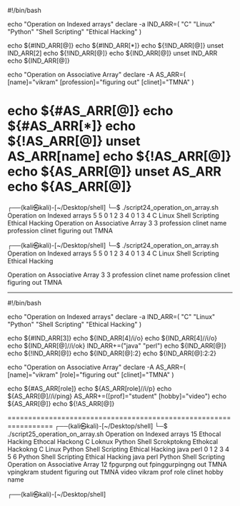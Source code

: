 #!/bin/bash

echo "Operation on Indexed arrays"
declare -a IND_ARR=( "C" "Linux" "Python" "Shell Scripting" "Ethical Hacking" )

echo ${#IND_ARR[@]}
echo ${#IND_ARR[*]}
echo ${!IND_ARR[@]}
unset IND_ARR[2]
echo ${!IND_ARR[@]}
echo ${IND_ARR[@]}
unset IND_ARR
echo ${IND_ARR[@]}

echo "Operation on Associative Array"
declare -A AS_ARR=( [name]="vikram" [profession]="figuring out" [clinet]="TMNA" )

echo ${#AS_ARR[@]}
echo ${#AS_ARR[*]}
echo ${!AS_ARR[@]}
unset AS_ARR[name]
echo ${!AS_ARR[@]}
echo ${AS_ARR[@]}
unset AS_ARR
echo ${AS_ARR[@]}
==================================================
┌──(kali㉿kali)-[~/Desktop/shell]
└─$ ./script24_operation_on_array.sh
Operation on Indexed arrays
5
5
0 1 2 3 4
0 1 3 4
C Linux Shell Scripting Ethical Hacking
Operation on Associative Array
3
3
profession clinet name
profession clinet
figuring out TMNA
                                                                                    
┌──(kali㉿kali)-[~/Desktop/shell]
└─$ ./script24_operation_on_array.sh
Operation on Indexed arrays
5
5
0 1 2 3 4
0 1 3 4
C Linux Shell Scripting Ethical Hacking

Operation on Associative Array
3
3
profession clinet name
profession clinet
figuring out TMNA


-------------------------------------------------------------------------
#!/bin/bash

echo "Operation on Indexed arrays"
declare -a IND_ARR=( "C" "Linux" "Python" "Shell Scripting" "Ethical Hacking" )

echo ${#IND_ARR[3]}
echo ${IND_ARR[4]/i/o}
echo ${IND_ARR[4]//i/o}
echo ${IND_ARR[@]//i/ok}
IND_ARR+=("java" "perl")
echo ${IND_ARR[@]}
echo ${!IND_ARR[@]}
echo ${IND_ARR[@]:2}
echo ${IND_ARR[@]:2:2}

echo "Operation on Associative Array"
declare -A AS_ARR=( [name]="vikram" [role]="figuring out" [clinet]="TMNA" )

echo ${#AS_ARR[role]}
echo ${AS_ARR[role]//i/p}
echo ${AS_ARR[@]//i/ping}
AS_ARR+=([prof]="student" [hobby]="video")
echo ${AS_ARR[@]}
echo ${!AS_ARR[@]}

=================================================================
┌──(kali㉿kali)-[~/Desktop/shell]
└─$ ./script25_operation_on_array.sh
Operation on Indexed arrays
15
Ethocal Hacking
Ethocal Hackong
C Loknux Python Shell Scrokptokng Ethokcal Hackokng
C Linux Python Shell Scripting Ethical Hacking java perl
0 1 2 3 4 5 6
Python Shell Scripting Ethical Hacking java perl
Python Shell Scripting
Operation on Associative Array
12
fpgurpng out
fpinggurpingng out TMNA vpingkram
student figuring out TMNA video vikram
prof role clinet hobby name
                                                                                    
┌──(kali㉿kali)-[~/Desktop/shell]